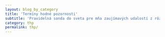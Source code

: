 ```yaml
---
layout: blog_by_category
title: 'Termíny hodné pozornosti'
subtitle: 'Pravidelná sonda do sveta pre mňa zaujímavých udalostí z rôznych sfér kultúrnospoločenského diania.'
category: thp
permalink: thp/
---
```

